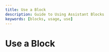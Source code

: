```yaml
---
title: Use a Block
description: Guide to Using Assistant Blocks
keywords: [blocks, usage, use]
---
```


# Use a Block
